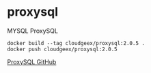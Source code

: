 # proxysql

MYSQL ProxySQL

```docker
docker build --tag cloudgeex/proxysql:2.0.5 .
docker push cloudgeex/proxysql:2.0.5
```

[ProxySQL GitHub](https://github.com/sysown/proxysql)

